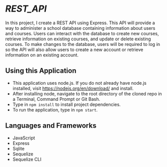 # *REST_API*
In this project, I create a REST API using Express. This API will provide a way to administer a school database containing information about users and courses. Users can interact with the database to create new courses, retrieve information on existing courses, and update or delete existing courses. To make changes to the database, users will be required to log in so the API will also allow users to create a new account or retrieve information on an existing account.

## Using this Application

- This application uses node.js. If you do not already have node.js installed, visit https://nodejs.org/en/download/ and install.
- After installing node, navigate to the root directory of the cloned repo in a Terminal, Command Prompt or Git Bash.
- Type in `npm install` to install project dependencies.
- To run the application, type in `npm start`.

## Languages and Frameworks

- JavaScript
- Express
- Sqlite
- Sequelize
- Sequelize CLI
